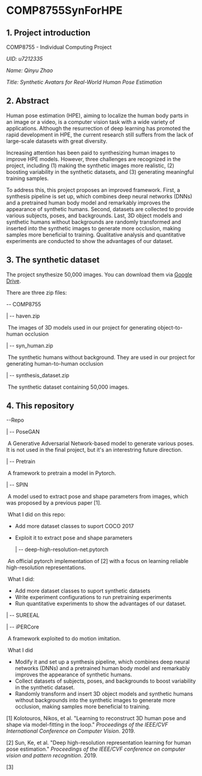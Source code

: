 # COMP8755SynForHPE
## 1. Project introduction

COMP8755 - Individual Computing Project

*UID: u7212335*

*Name: Qinyu Zhao*

*Title: Synthetic Avatars for Real-World Human Pose Estimation*

## 2. Abstract

Human pose estimation (HPE), aiming to localize the human body parts in an image or a video, is a computer vision task with a wide variety of applications. Although the resurrection of deep learning has promoted the rapid development in HPE, the current research still suffers from the lack of large-scale datasets with great diversity. 

Increasing attention has been paid to synthesizing human images to improve HPE models. However, three challenges are recognized in the project, including (1) making the synthetic images more realistic, (2) boosting variability in the synthetic datasets, and (3) generating meaningful training samples.

To address this, this project proposes an improved framework.  First, a synthesis pipeline is set up, which combines deep neural networks (DNNs) and a pretrained human body model and remarkably improves the appearance of synthetic humans. Second, datasets are collected to provide various subjects, poses, and backgrounds. Last, 3D object models and synthetic humans without backgrounds are randomly transformed and inserted into the synthetic images to generate more occlusion, making samples more beneficial to training. Qualitative analysis and quantitative experiments are conducted to show the advantages of our dataset. 

## 3. The synthetic dataset

The project snythesize 50,000 images. You can download them via [Google Drive](https://drive.google.com/drive/folders/1zKpbP7w2_1KawqQMy6yIuDDrxTv5JigC?usp=sharing).

There are three zip files:

-- COMP8755

  | -- haven.zip

​		The images of 3D models used in our project for generating object-to-human occlusion

  | -- syn_human.zip

​		The synthetic humans without background. They are used in our project for generating human-to-human occlusion

  | -- synthesis_dataset.zip

​		The synthetic dataset containing 50,000 images.

## 4. This repository

--Repo

  | -- PoseGAN

​		A Generative Adversarial Network-based model to generate various poses. It is not used in the final project, but it's an interestring future direction.



  | -- Pretrain

​		A framework to pretrain a model in Pytorch.



  | -- SPIN

​		A model used to extract pose and shape parameters from images, which was proposed by a previous paper [1].

​		What I did on this repo:

* Add more dataset classes to suport COCO 2017

* Exploit it to extract pose and shape parameters

  

  | -- deep-high-resolution-net.pytorch

​		An official pytorch implementation of [2] with a focus on learning reliable high-resolution representations.

​		What I did:

  * Add more dataset classes to suport synthetic datasets
  * Write experiment configurations to run pretraining experiments
  * Run quantitative experiments to show the advantages of our dataset. 



  | -- SUREEAL



  | -- iPERCore

​		A framework exploited to do motion imitation. 

​		What I did

* Modify it and set up a synthesis pipeline, which combines deep neural networks (DNNs) and a pretrained human body model and remarkably improves the appearance of synthetic humans. 
* Collect datasets of subjects, poses, and backgrounds to boost variability in the synthetic dataset.
* Randomly transform and insert 3D object models and synthetic humans without backgrounds into the synthetic images to generate more occlusion, making samples more beneficial to training. 



[1] Kolotouros, Nikos, et al. "Learning to reconstruct 3D human pose and shape via model-fitting in the loop." *Proceedings of the IEEE/CVF International Conference on Computer Vision*. 2019.

[2] Sun, Ke, et al. "Deep high-resolution representation learning for human pose estimation." *Proceedings of the IEEE/CVF conference on computer vision and pattern recognition*. 2019.

[3] 
